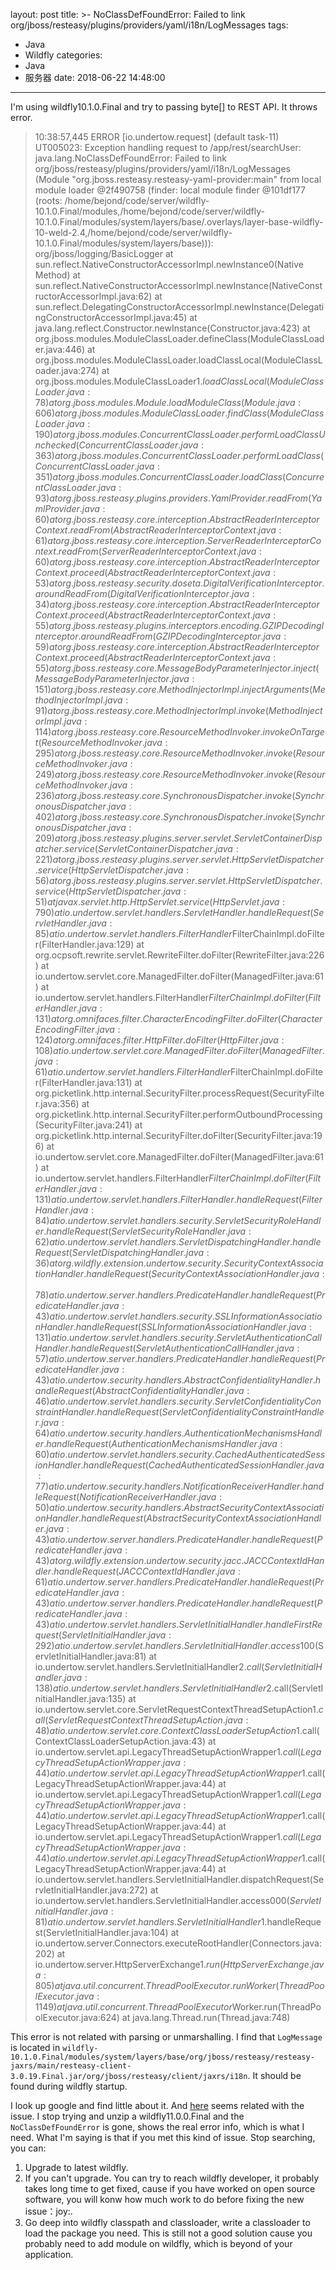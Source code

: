 layout: post
title: >-
  NoClassDefFoundError: Failed to link
  org/jboss/resteasy/plugins/providers/yaml/i18n/LogMessages
tags:
  - Java
  - Wildfly
categories:
  - Java
  - 服务器
date: 2018-06-22 14:48:00
---
I'm using wildfly10.1.0.Final and try to passing byte[] to REST API. It throws error. 

> 10:38:57,445 ERROR [io.undertow.request] (default task-11) UT005023:
> Exception handling request to /app/rest/searchUser:
> java.lang.NoClassDefFoundError: Failed to link
> org/jboss/resteasy/plugins/providers/yaml/i18n/LogMessages (Module
> "org.jboss.resteasy.resteasy-yaml-provider:main" from local module
> loader @2f490758 (finder: local module finder @101df177 (roots:
> /home/bejond/code/server/wildfly-10.1.0.Final/modules,/home/bejond/code/server/wildfly-10.1.0.Final/modules/system/layers/base/.overlays/layer-base-wildfly-10-weld-2.4,/home/bejond/code/server/wildfly-10.1.0.Final/modules/system/layers/base))):
> org/jboss/logging/BasicLogger 	at
> sun.reflect.NativeConstructorAccessorImpl.newInstance0(Native Method)
> 	at
> sun.reflect.NativeConstructorAccessorImpl.newInstance(NativeConstructorAccessorImpl.java:62)
> 	at
> sun.reflect.DelegatingConstructorAccessorImpl.newInstance(DelegatingConstructorAccessorImpl.java:45)
> 	at java.lang.reflect.Constructor.newInstance(Constructor.java:423)
> 	at
> org.jboss.modules.ModuleClassLoader.defineClass(ModuleClassLoader.java:446)
> 	at
> org.jboss.modules.ModuleClassLoader.loadClassLocal(ModuleClassLoader.java:274)
> 	at
> org.jboss.modules.ModuleClassLoader$1.loadClassLocal(ModuleClassLoader.java:78)
> 	at org.jboss.modules.Module.loadModuleClass(Module.java:606) 	at
> org.jboss.modules.ModuleClassLoader.findClass(ModuleClassLoader.java:190)
> 	at
> org.jboss.modules.ConcurrentClassLoader.performLoadClassUnchecked(ConcurrentClassLoader.java:363)
> 	at
> org.jboss.modules.ConcurrentClassLoader.performLoadClass(ConcurrentClassLoader.java:351)
> 	at
> org.jboss.modules.ConcurrentClassLoader.loadClass(ConcurrentClassLoader.java:93)
> 	at
> org.jboss.resteasy.plugins.providers.YamlProvider.readFrom(YamlProvider.java:60)
> 	at
> org.jboss.resteasy.core.interception.AbstractReaderInterceptorContext.readFrom(AbstractReaderInterceptorContext.java:61)
> 	at
> org.jboss.resteasy.core.interception.ServerReaderInterceptorContext.readFrom(ServerReaderInterceptorContext.java:60)
> 	at
> org.jboss.resteasy.core.interception.AbstractReaderInterceptorContext.proceed(AbstractReaderInterceptorContext.java:53)
> 	at
> org.jboss.resteasy.security.doseta.DigitalVerificationInterceptor.aroundReadFrom(DigitalVerificationInterceptor.java:34)
> 	at
> org.jboss.resteasy.core.interception.AbstractReaderInterceptorContext.proceed(AbstractReaderInterceptorContext.java:55)
> 	at
> org.jboss.resteasy.plugins.interceptors.encoding.GZIPDecodingInterceptor.aroundReadFrom(GZIPDecodingInterceptor.java:59)
> 	at
> org.jboss.resteasy.core.interception.AbstractReaderInterceptorContext.proceed(AbstractReaderInterceptorContext.java:55)
> 	at
> org.jboss.resteasy.core.MessageBodyParameterInjector.inject(MessageBodyParameterInjector.java:151)
> 	at
> org.jboss.resteasy.core.MethodInjectorImpl.injectArguments(MethodInjectorImpl.java:91)
> 	at
> org.jboss.resteasy.core.MethodInjectorImpl.invoke(MethodInjectorImpl.java:114)
> 	at
> org.jboss.resteasy.core.ResourceMethodInvoker.invokeOnTarget(ResourceMethodInvoker.java:295)
> 	at
> org.jboss.resteasy.core.ResourceMethodInvoker.invoke(ResourceMethodInvoker.java:249)
> 	at
> org.jboss.resteasy.core.ResourceMethodInvoker.invoke(ResourceMethodInvoker.java:236)
> 	at
> org.jboss.resteasy.core.SynchronousDispatcher.invoke(SynchronousDispatcher.java:402)
> 	at
> org.jboss.resteasy.core.SynchronousDispatcher.invoke(SynchronousDispatcher.java:209)
> 	at
> org.jboss.resteasy.plugins.server.servlet.ServletContainerDispatcher.service(ServletContainerDispatcher.java:221)
> 	at
> org.jboss.resteasy.plugins.server.servlet.HttpServletDispatcher.service(HttpServletDispatcher.java:56)
> 	at
> org.jboss.resteasy.plugins.server.servlet.HttpServletDispatcher.service(HttpServletDispatcher.java:51)
> 	at javax.servlet.http.HttpServlet.service(HttpServlet.java:790) 	at
> io.undertow.servlet.handlers.ServletHandler.handleRequest(ServletHandler.java:85)
> 	at
> io.undertow.servlet.handlers.FilterHandler$FilterChainImpl.doFilter(FilterHandler.java:129)
> 	at
> org.ocpsoft.rewrite.servlet.RewriteFilter.doFilter(RewriteFilter.java:226)
> 	at
> io.undertow.servlet.core.ManagedFilter.doFilter(ManagedFilter.java:61)
> 	at
> io.undertow.servlet.handlers.FilterHandler$FilterChainImpl.doFilter(FilterHandler.java:131)
> 	at
> org.omnifaces.filter.CharacterEncodingFilter.doFilter(CharacterEncodingFilter.java:124)
> 	at org.omnifaces.filter.HttpFilter.doFilter(HttpFilter.java:108) 	at
> io.undertow.servlet.core.ManagedFilter.doFilter(ManagedFilter.java:61)
> 	at
> io.undertow.servlet.handlers.FilterHandler$FilterChainImpl.doFilter(FilterHandler.java:131)
> 	at
> org.picketlink.http.internal.SecurityFilter.processRequest(SecurityFilter.java:356)
> 	at
> org.picketlink.http.internal.SecurityFilter.performOutboundProcessing(SecurityFilter.java:241)
> 	at
> org.picketlink.http.internal.SecurityFilter.doFilter(SecurityFilter.java:196)
> 	at
> io.undertow.servlet.core.ManagedFilter.doFilter(ManagedFilter.java:61)
> 	at
> io.undertow.servlet.handlers.FilterHandler$FilterChainImpl.doFilter(FilterHandler.java:131)
> 	at
> io.undertow.servlet.handlers.FilterHandler.handleRequest(FilterHandler.java:84)
> 	at
> io.undertow.servlet.handlers.security.ServletSecurityRoleHandler.handleRequest(ServletSecurityRoleHandler.java:62)
> 	at
> io.undertow.servlet.handlers.ServletDispatchingHandler.handleRequest(ServletDispatchingHandler.java:36)
> 	at
> org.wildfly.extension.undertow.security.SecurityContextAssociationHandler.handleRequest(SecurityContextAssociationHandler.java:78)
> 	at
> io.undertow.server.handlers.PredicateHandler.handleRequest(PredicateHandler.java:43)
> 	at
> io.undertow.servlet.handlers.security.SSLInformationAssociationHandler.handleRequest(SSLInformationAssociationHandler.java:131)
> 	at
> io.undertow.servlet.handlers.security.ServletAuthenticationCallHandler.handleRequest(ServletAuthenticationCallHandler.java:57)
> 	at
> io.undertow.server.handlers.PredicateHandler.handleRequest(PredicateHandler.java:43)
> 	at
> io.undertow.security.handlers.AbstractConfidentialityHandler.handleRequest(AbstractConfidentialityHandler.java:46)
> 	at
> io.undertow.servlet.handlers.security.ServletConfidentialityConstraintHandler.handleRequest(ServletConfidentialityConstraintHandler.java:64)
> 	at
> io.undertow.security.handlers.AuthenticationMechanismsHandler.handleRequest(AuthenticationMechanismsHandler.java:60)
> 	at
> io.undertow.servlet.handlers.security.CachedAuthenticatedSessionHandler.handleRequest(CachedAuthenticatedSessionHandler.java:77)
> 	at
> io.undertow.security.handlers.NotificationReceiverHandler.handleRequest(NotificationReceiverHandler.java:50)
> 	at
> io.undertow.security.handlers.AbstractSecurityContextAssociationHandler.handleRequest(AbstractSecurityContextAssociationHandler.java:43)
> 	at
> io.undertow.server.handlers.PredicateHandler.handleRequest(PredicateHandler.java:43)
> 	at
> org.wildfly.extension.undertow.security.jacc.JACCContextIdHandler.handleRequest(JACCContextIdHandler.java:61)
> 	at
> io.undertow.server.handlers.PredicateHandler.handleRequest(PredicateHandler.java:43)
> 	at
> io.undertow.server.handlers.PredicateHandler.handleRequest(PredicateHandler.java:43)
> 	at
> io.undertow.servlet.handlers.ServletInitialHandler.handleFirstRequest(ServletInitialHandler.java:292)
> 	at
> io.undertow.servlet.handlers.ServletInitialHandler.access$100(ServletInitialHandler.java:81)
> 	at
> io.undertow.servlet.handlers.ServletInitialHandler$2.call(ServletInitialHandler.java:138)
> 	at
> io.undertow.servlet.handlers.ServletInitialHandler$2.call(ServletInitialHandler.java:135)
> 	at
> io.undertow.servlet.core.ServletRequestContextThreadSetupAction$1.call(ServletRequestContextThreadSetupAction.java:48)
> 	at
> io.undertow.servlet.core.ContextClassLoaderSetupAction$1.call(ContextClassLoaderSetupAction.java:43)
> 	at
> io.undertow.servlet.api.LegacyThreadSetupActionWrapper$1.call(LegacyThreadSetupActionWrapper.java:44)
> 	at
> io.undertow.servlet.api.LegacyThreadSetupActionWrapper$1.call(LegacyThreadSetupActionWrapper.java:44)
> 	at
> io.undertow.servlet.api.LegacyThreadSetupActionWrapper$1.call(LegacyThreadSetupActionWrapper.java:44)
> 	at
> io.undertow.servlet.api.LegacyThreadSetupActionWrapper$1.call(LegacyThreadSetupActionWrapper.java:44)
> 	at
> io.undertow.servlet.api.LegacyThreadSetupActionWrapper$1.call(LegacyThreadSetupActionWrapper.java:44)
> 	at
> io.undertow.servlet.api.LegacyThreadSetupActionWrapper$1.call(LegacyThreadSetupActionWrapper.java:44)
> 	at
> io.undertow.servlet.handlers.ServletInitialHandler.dispatchRequest(ServletInitialHandler.java:272)
> 	at
> io.undertow.servlet.handlers.ServletInitialHandler.access$000(ServletInitialHandler.java:81)
> 	at
> io.undertow.servlet.handlers.ServletInitialHandler$1.handleRequest(ServletInitialHandler.java:104)
> 	at
> io.undertow.server.Connectors.executeRootHandler(Connectors.java:202)
> 	at
> io.undertow.server.HttpServerExchange$1.run(HttpServerExchange.java:805)
> 	at
> java.util.concurrent.ThreadPoolExecutor.runWorker(ThreadPoolExecutor.java:1149)
> 	at
> java.util.concurrent.ThreadPoolExecutor$Worker.run(ThreadPoolExecutor.java:624)
> 	at java.lang.Thread.run(Thread.java:748)

This error is not related with parsing or unmarshalling. 
I find that `LogMessage` is located in `wildfly-10.1.0.Final/modules/system/layers/base/org/jboss/resteasy/resteasy-jaxrs/main/resteasy-client-3.0.19.Final.jar/org/jboss/resteasy/client/jaxrs/i18n`. It should be found during wildfly startup.

I look up google and find little about it. And [here](https://issues.jboss.org/browse/JBEAP-7614) seems related with the issue. I stop trying and unzip a wildfly11.0.0.Final and the `NoClassDefFoundError` is gone, shows the real error info, which is what I need.
What I'm saying is that if you met this kind of issue. Stop searching, you can:
1. Upgrade to latest wildfly. 
2. If you can't upgrade. You can try to reach wildfly developer, it probably takes long time to get fixed, cause if you have worked on open source software, you will konw how much work to do before fixing the new issue：joy:.
3. Go deep into wildfly classpath and classloader, write a classloader to load the package you need. This is still not a good solution cause you probably need to add module on wildfly, which is beyond of your application.